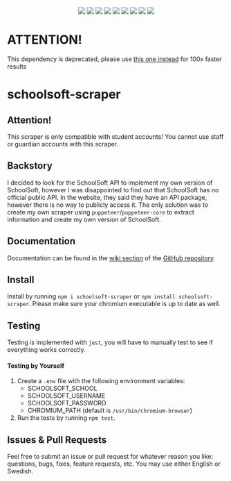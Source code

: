 <div align="center">
   <img src="https://shields.io/npm/v/schoolsoft-scraper?color=darkgreen">
   <img src="https://shields.io/npm/l/schoolsoft-scraper">
   <img src="https://shields.io/node/v/schoolsoft-scraper">
   <img src="https://shields.io/github/languages/top/CarelessInternet/schoolsoft-scraper">
   <img src="https://shields.io/npm/types/schoolsoft-scraper">
   <img src="https://shields.io/github/commit-activity/m/CarelessInternet/schoolsoft-scraper/typescript?color=orange">
   <img src="https://shields.io/npm/dw/schoolsoft-scraper">
   <img src="https://shields.io/github/issues/CarelessInternet/schoolsoft-scraper">
   <img src="https://shields.io/github/issues-pr/CarelessInternet/schoolsoft-scraper">
</div>

# ATTENTION!

This dependency is deprecated, please use [this one instead](https://www.npmjs.com/package/schoolsoft) for 100x faster results

# schoolsoft-scraper

## Attention!

This scraper is only compatible with student accounts! You cannot use staff or guardian accounts with this scraper.

## Backstory

I decided to look for the SchoolSoft API to implement my own version of SchoolSoft, however I was disappointed to find out that
SchoolSoft has no official public API. In the website, they said they have an API package, however there is no way to publicly access it.
The only solution was to create my own scraper using `puppeteer`/`puppeteer-core` to extract information and create my own version of SchoolSoft.

## Documentation

Documentation can be found in the [wiki section](https://github.com/CarelessInternet/schoolsoft-scraper/wiki) of the [GitHub repository](https://github.com/CarelessInternet/schoolsoft-scraper).

## Install

Install by running `npm i schoolsoft-scraper` or `npm install schoolsoft-scraper`.
Please make sure your chromium executable is up to date as well.

## Testing

Testing is implemented with `jest`, you will have to manually test to see if everything works correctly.

#### Testing by Yourself

1. Create a `.env` file with the following environment variables:
   - SCHOOLSOFT_SCHOOL
   - SCHOOLSOFT_USERNAME
   - SCHOOLSOFT_PASSWORD
   - CHROMIUM_PATH (default is `/usr/bin/chromium-browser`)
2. Run the tests by running `npm test`.

## Issues & Pull Requests

Feel free to submit an issue or pull request for whatever reason you like: questions, bugs, fixes, feature requests, etc. You may use either English or Swedish.
